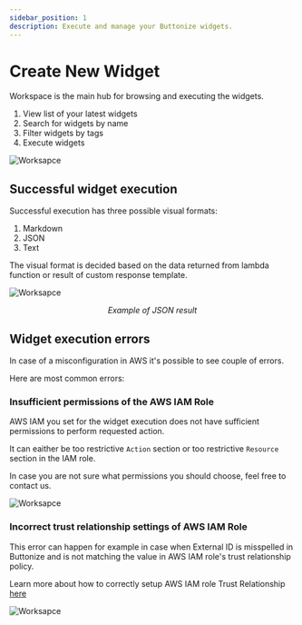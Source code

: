 ```yaml
---
sidebar_position: 1
description: Execute and manage your Buttonize widgets.
---
```


# Create New Widget

Workspace is the main hub for browsing and executing the widgets.

1. View list of your latest widgets
2. Search for widgets by name
3. Filter widgets by tags
4. Execute widgets

![Worksapce](/img/ui/workspace/workspace.png)

## Successful widget execution

Successful execution has three possible visual formats:

1. Markdown
2. JSON
3. Text

The visual format is decided based on the data returned from lambda function or result of custom response template.

![Worksapce](/img/ui/workspace/success.png)

*<figcaption align="center">Example of JSON result</figcaption>*

## Widget execution errors

In case of a misconfiguration in AWS it's possible to see couple of errors.

Here are most common errors:

### Insufficient permissions of the AWS IAM Role

AWS IAM you set for the widget execution does not have sufficient permissions to perform requested action.

It can eaither be too restrictive `Action` section or too restrictive `Resource` section in the IAM role.

In case you are not sure what permissions you should choose, feel free to contact us.

![Worksapce](/img/ui/workspace/err-insuffperm.png)

### Incorrect trust relationship settings of AWS IAM Role

This error can happen for example in case when External ID is misspelled in Buttonize and is not matching the value in AWS IAM role's trust relationship policy.

Learn more about how to correctly setup AWS IAM role Trust Relationship [here](./organization.md#add-new-aws-role)

![Worksapce](/img/ui/workspace/err-trustrel.png)

